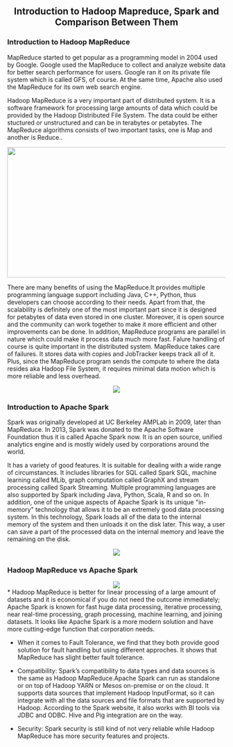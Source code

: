 <div align=center>
  
## Introduction to Hadoop Mapreduce, Spark and Comparison Between Them
</div>

### Introduction to Hadoop MapReduce
MapReduce started to get popular as a programming model in 2004 used by Google. Google used the MapReduce to collect and analyze website data for better search performance for users. Google ran it on its private file system which is called GFS, of course. At the same time, Apache also used the MapReduce for its own web search engine. 


Hadoop MapReduce is a very important part of distributed system. It is a software framework for processing large amounts of data which could be provided by the Hadoop Distributed File System. The data could be either stuctured or unstructured and can be in terabytes or petabytes. The MapReduce algorithms consists of two important tasks, one is Map and another is Reduce..
<div align=center>
<img src = "https://github.com/gowarrior/dist-sys-practice/blob/master/technical-report/image.png" width="700" height="300" >
</div>

There are many benefits of using the MapReduce.It provides multiple programming language support including Java, C++, Python, thus developers can choose according to their needs. Apart from that, the scalability is definitely one of the most important part since it is designed for petabytes of data even stored in one cluster. Moreover, it is open source and the community can work together to make it more efficient and other improvements can be done. In addition, MapReduce programs are parallel in nature which could make it process data much more fast. Falure handling of course is quite important in the distributed system. MapReduce takes care of failures. It stores data with copies and JobTracker keeps track all of it. Plus, since the MapReduce program sends the compute to where the data resides aka Hadoop File System, it requires minimal data motion which is more reliable and less overhead.

<div align=center>
<img src = "https://github.com/gowarrior/dist-sys-practice/blob/master/technical-report/1.jpg" >
</div>

### Introduction to Apache Spark
Spark was originally developed at UC Berkeley AMPLab in 2009, later than MapReduce. In 2013, Spark was donated to the Apache Software Foundation thus it is called Apache Spark now. It is an open source, unified analytics engine and is mostly widely used by corporations around the world.

It has a variety of good features. It is suitable for dealing with a wide range of circumstances. It includes libraries for SQL called Spark SQL, machine learning called MLib, graph computation called GraphX and stream processing called Spark Streaming. Multiple programming languages are also supported by Spark including Java, Python, Scala,  R and so on. In addition, one of the unique aspects of Apache Spark is its unique "in-memory" technology that allows it to be an extremely good data processing system. In this technology, Spark loads all of the data to the internal memory of the system and then unloads it on the disk later. This way, a user can save a part of the processed data on the internal memory and leave the remaining on the disk. 
<div align=center>
<img src = "https://github.com/gowarrior/dist-sys-practice/blob/master/technical-report/3.png" >
</div>

### Hadoop MapReduce vs Apache Spark
<div align=center>
<img src = "https://github.com/gowarrior/dist-sys-practice/blob/master/technical-report/4.png" >
</div>
* Hadoop MapReduce is better for linear processing of a large amount of datasets and it is economical if you do not need the outcome immediately; Apache Spark is known for fast huge data processing, iterative processing, near real-time processing, graph processing, machine learning, and joining datasets. It looks like Apache Spark is a more modern solution and have more cutting-edge function that corporation needs.

* When it comes to Fault Tolerance, we find that they both provide good solution for fault handling but using different approches. It shows that MapReduce has slight better fault tolerance.

* Compatibility: Spark’s compatibility to data types and data sources is the same as Hadoop MapReduce.Apache Spark can run as standalone or on top of Hadoop YARN or Mesos on-premise or on the cloud. It supports data sources that implement Hadoop InputFormat, so it can integrate with all the data sources and file formats that are supported by Hadoop. According to the Spark website, it also works with BI tools via JDBC and ODBC. Hive and Pig integration are on the way.

* Security: Spark security is still kind of not very reliable while Hadoop MapReduce has more security features and projects.
